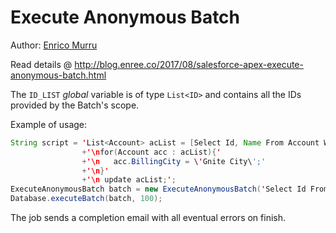 # Execute Anonymous Batch

Author: [Enrico Murru](https://enree.co)

Read details @ http://blog.enree.co/2017/08/salesforce-apex-execute-anonymous-batch.html

The `ID_LIST` *global* variable is of type `List<ID>` and contains all the IDs provided by the Batch's scope.

Example of usage:

```java
String script = 'List<Account> acList = [Select Id, Name From Account Where Id IN :ID_LIST];' 
				+'\nfor(Account acc : acList){'
				+'\n   acc.BillingCity = \'Gnite City\';'
				+'\n}'
				+'\n update acList;';
ExecuteAnonymousBatch batch = new ExecuteAnonymousBatch('Select Id From Account Where BillingCity != \'Gnite City\'', script, true);
Database.executeBatch(batch, 100);
```

The job sends a completion email with all eventual errors on finish.